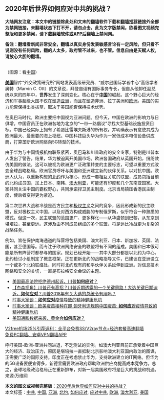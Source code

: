  <h2>2020年后世界如何应对中共的挑战？</h2> <p class="notice"><b>大陆网友注意：本文中的链接除此处和文末的<a href="https://github.com/bannedbook/fanqiang" >翻墙</a>软件下载和<a href="https://github.com/killgcd/justmysocks/blob/master/README.md">翻墙推荐</a>链接外全部为禁网链接，未翻墙状态下打不开，请勿点击。此为文字版禁闻，欲看图文视频完整版和更多禁闻，请下载<a href="https://github.com/bannedbook/fanqiang">翻墙软件或APP</a>后翻墙上禁闻网。</p><p>备注：翻墙看新闻非常安全，翻墙以真实身份发表敏感言论有一定风险，但只看不说则没有任何风险，翻的人太多，政府管不过来，也不管。信息自由是天赋人权，请放心大胆的翻墙。</b></p>  <div class="entry"> <p><br /> （图源：看<a href="https://www.bannedbook.org/bnews/tag/%E4%B8%AD%E5%9B%BD/" class="st_tag internal_tag" rel="tag" title="标签 中国 下的日志">中国</a>） </p> <p> <strong><a href="https://www.bannedbook.org/bnews/tag/%e7%be%8e%e5%9b%bd/" class="st_tag internal_tag" rel="tag" title="标签 美国 下的日志">美国</a></strong>智库“外交政策研究所”网站发表高级研究员、“威尔逊国际学者中心”高级学者奥特（Marvin C. Ott）的文章说，拜登自诩有国际事务专长，但自从他卸任副总统以来的四年中，<strong>世界</strong>发生了深刻变化。核心在于<strong><span class='wp_keywordlink_affiliate'><a href="https://www.bannedbook.org/" title="中国" target="_blank">中国</a></span></strong>的崛起。这个野心巨大的经济和军事超级大国不仅在塑造<a href="https://www.bannedbook.org/bnews/tag/%e4%ba%9a%e6%b4%b2/" class="st_tag internal_tag" rel="tag" title="标签 亚洲 下的日志">亚洲</a>，而且在塑造非洲、拉丁美洲和<a href="https://www.bannedbook.org/bnews/tag/%e6%ac%a7%e6%b4%b2/" class="st_tag internal_tag" rel="tag" title="标签 欧洲 下的日志">欧洲</a>。美国的实力能否保持出类拔萃，取决于美国能否保持技术优势。 </p>  <p>在奥巴马时代，欧洲主要把中国视为亚洲问题。但今天，中国在欧洲的影响力与日俱增。中国官员正在欧洲各地为北京的“一带一路倡议”寻找大型基础设施投资目标。中国已经实际上拥有了希腊比雷埃夫斯港的所有权，并明确表示有意使其成为欧洲最大、最重要的海上枢纽。中国科技巨头华为作为一家低成本电信设备供应商，打算垄断欧洲网络向5G转型的技术。 </p> <p>由于华为与中国情报机构联系紧密，奥巴马和川普政府的安全专家，特别是川普本人发出了警告。结果，华为被迫离开美国市场。欧洲各国政府从英国开始，纷纷效仿美国的做法，这可以被视为欧洲更广泛政策转变的主要标志，可望以重要方式改变全球战略格局。欧洲官员呼吁与美国和亚洲建立新的伙伴关系，以对抗中国。欧洲人认为，以重新构想的<a href="https://www.bannedbook.org/bnews/tag/%e5%8c%97%e7%ba%a6/" class="st_tag internal_tag" rel="tag" title="标签 北约 下的日志">北约</a>作为核心，形成一套相互关联的联盟，成员包括目前的北约成员国，加上日本、南韩、<a href="https://www.bannedbook.org/bnews/tag/%e6%be%b3%e5%a4%a7%e5%88%a9%e4%ba%9a/" class="st_tag internal_tag" rel="tag" title="标签 澳大利亚 下的日志">澳大利亚</a>，可能还有印度和几个东南亚国家。大家共同关注中国的霸权野心，共同承诺捍卫民主制度。北京当局镇压香港民主制度，使后者变得更为紧迫。 </p>  <p>第二次世界大战和冷战是西方民主和<span class='wp_keywordlink'><a href="https://www.bannedbook.org/forum2/topic223.html" title="极权主义与现代民主" target="_blank">极权主义</a></span>之间的竞争，因此形成新的民主联盟，反对极权主义中国，以及对西方构成威胁的专制俄罗斯，似乎符合一种熟悉的模式。但这一次，民主联盟的范围更广、更多样化&mdash;&mdash;从华盛顿到巴黎，从东京到堪培拉，甚至更远。这涉及由不同成员组成的多个联盟，将是远比冷战更为复杂的战略任务。&nbsp; </p> <p>例如，旨在保护南海通道的阵营将包括美国、澳大利亚、日本、新加坡、英国、法国，甚至德国等。而专注于欧洲网络安全的联盟将有不同的组成。美国和日本很可能是所有阵营将都参与的国家。规划已经开始&mdash;&mdash;其中大部分都是以北约为中心。北约检讨小组制定了概念框架，正在更新北约的战略指导文件，已建议在亚洲设立一个或多个北约联络处，同时将北约现有的和平伙伴关系延伸到亚洲。对信息技术网络和安全的关切，一直是布拉格安全会议的主题。 </p>  <ul class='op-related-articles' title='相关阅读'> <li><a href='https://www.bannedbook.org/bnews/taiwannews/20201212/1446335.html' target='_blank'>美国最高法院拒绝德州起诉，川普<b>如何应对</b>？</a></li> <li><a href='https://www.bannedbook.org/bnews/bannedvideo/20201208/1443985.html' target='_blank'>【杰森视角】川普还有高招？川普近期透露的一个关键思路！大选关键日期迫近，<b>如何应对</b>？川普2018年有关大选的总统令有用吗？</a></li> <li><a href='https://www.bannedbook.org/bnews/comments/20201128/1438782.html' target='_blank'>时事大家谈：<b>如何应对</b>疫情导致的精神健康危机</a></li> <li><a href='https://www.bannedbook.org/bnews/comments/20201128/1438780.html' target='_blank'>时事大家谈：欧美疫苗接种在即 匈牙利违规购中国疫苗; <b>如何应对</b>疫情导致的精神健康危机</a></li> <li><a href='https://www.bannedbook.org/bnews/finance/20201112/1429908.html' target='_blank'>美国通胀数据来袭，黄金会<b>如何应对</b>？</a></li> </ul> <p class="texttj"> <a href="https://www.bannedbook.org/forum23/topic22702.html" target="_blank">V2free机场25%引荐返利：全平台免费SS/V2ray节点+经济套餐高速翻墙</a><br/> <a href="https://github.com/bannedbook/fanqiang/wiki/%E7%A6%81%E9%97%BB%E7%BD%91%E5%AE%89%E5%8D%93%E7%BF%BB%E5%A2%99%E6%96%B0%E9%97%BBAPP" target="_blank">免费PC翻墙、安卓VPN翻墙APP</a></p><p>呼吁美国-欧洲-亚洲共同进退，不乏测试的实例。如澳大利亚目前正承受着中国巨大的经济、政治压力，原因是堪培拉一直抵制北京影响澳大利亚国内政治的图谋，正需要广泛的国际支持。印度正在考虑禁止华为，支持欧洲建立的IT网络。但华为的5G设备要便宜得多，新德里需要欧洲政府帮助欧洲供应商提高成本竞争力。总之，全球地缘政治格局正在重新排布，对新一届美国政府将是巨大的挑战和机遇。来源:万维网</p><a name='sharetosocial'></a>       <div><b>本文的图文或视频完整版</b>：<a href='https://www.bannedbook.org/bnews/comments/20201219/1450759.html'>2020年后世界如何应对中共的挑战？</a></div>  </div><!--END ENTRY--> <div class="postfooter"> <div>本文标签：<a href="https://www.bannedbook.org/bnews/tag/%e4%b8%ad%e5%85%b1/" rel="tag">中共</a>, <a href="https://www.bannedbook.org/bnews/tag/%E4%B8%AD%E5%9B%BD/" rel="tag">中国</a>, <a href="https://www.bannedbook.org/bnews/tag/%e4%ba%9a%e6%b4%b2/" rel="tag">亚洲</a>, <a href="https://www.bannedbook.org/bnews/tag/%e5%8c%97%e7%ba%a6/" rel="tag">北约</a>, <a href="https://www.bannedbook.org/bnews/tag/%E5%A6%82%E4%BD%95%E5%BA%94%E5%AF%B9/" rel="tag">如何应对</a>, <a href="https://www.bannedbook.org/bnews/tag/%E5%BA%94%E5%AF%B9%E4%B8%AD%E5%85%B1/" rel="tag">应对中共</a>, <a href="https://www.bannedbook.org/bnews/tag/%e6%ac%a7%e6%b4%b2/" rel="tag">欧洲</a>, <a href="https://www.bannedbook.org/bnews/tag/%e6%be%b3%e5%a4%a7%e5%88%a9%e4%ba%9a/" rel="tag">澳大利亚</a>, <a href="https://www.bannedbook.org/bnews/tag/%e7%be%8e%e5%9b%bd/" rel="tag">美国</a></div>  </div><!--END POSTFOOTER--> 